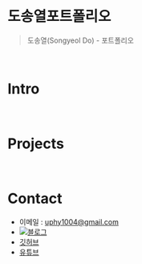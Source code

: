 # 도송열포트폴리오

> 도송열(Songyeol Do) - 포트폴리오

<br />

# Intro

<br />

# Projects

<br />

# Contact

- 이메일 : uphy1004@gmail.com
- [![블로그](https://img1.daumcdn.net/thumb/R1280x0/?scode=mtistory2&fname=https%3A%2F%2Fblog.kakaocdn.net%2Fdn%2FZf9J8%2FbtsJBpAVj8I%2F3JDGEyHJTL3sZB6e3Djzzk%2Fimg.png)](https://50n8y301.tistory.com/)
- [깃허브](https://github.com/yeo12)
- [유튜브](https://www.youtube.com/@user-ne5yg6yd9p)
